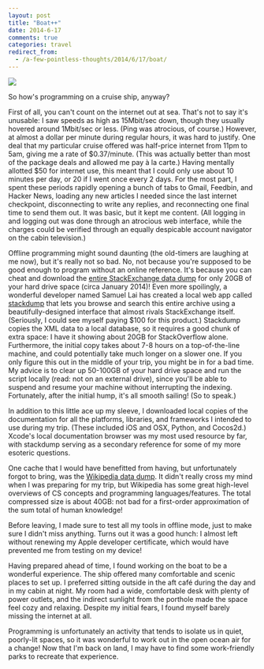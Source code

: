 ```yaml
---
layout: post
title: "Boat++"
date: 2014-6-17
comments: true
categories: travel
redirect_from:
  - /a-few-pointless-thoughts/2014/6/17/boat/
---
```


<img src="https://static1.squarespace.com/static/51b3f330e4b062dc340fa8fd/t/53a0d143e4b0514810c144d0/1403048267125/Cruise+Desk.jpg?format=1000w" />

So how's programming on a cruise ship, anyway?

First of all, you can't count on the internet out at sea. That's not to say it's unusable: I saw speeds as high as 15Mbit/sec down, though they usually hovered around 1Mbit/sec or less. (Ping was atrocious, of course.) However, at almost a dollar per minute during regular hours, it was hard to justify. One deal that my particular cruise offered was half-price internet from 11pm to 5am, giving me a rate of $0.37/minute. (This was actually better than most of the package deals and allowed me pay à la carte.) Having mentally allotted $50 for internet use, this meant that I could only use about 10 minutes per day, or 20 if I went once every 2 days. For the most part, I spent these periods rapidly opening a bunch of tabs to Gmail, Feedbin, and Hacker News, loading any new articles I needed since the last internet checkpoint, disconnecting to write any replies, and reconnecting one final time to send them out. It was basic, but it kept me content. (All logging in and logging out was done through an atrocious web interface, while the charges could be verified through an equally despicable account navigator on the cabin television.)

<!--more-->

Offline programming might sound daunting (the old-timers are laughing at me now), but it's really not so bad. No, not because you're supposed to be good enough to program without an online reference. It's because you can cheat and download the [entire StackExchange data dump](https://archive.org/details/stackexchange) for only 20GB of your hard drive space (circa January 2014)! Even more spoilingly, a wonderful developer named Samuel Lai has created a local web app called [stackdump](http://stackapps.com/questions/3610/stackdump-an-offline-browser-for-stackexchange-sites) that lets you browse and search this entire archive using a beautifully-designed interface that almost rivals StackExchange itself. (Seriously, I could see myself paying $100 for this product.) Stackdump copies the XML data to a local database, so it requires a good chunk of extra space: I have it showing about 20GB for StackOverflow alone. Furthermore, the initial copy takes about 7-8 hours on a top-of-the-line machine, and could potentially take much longer on a slower one. If you only figure this out in the middle of your trip, you might be in for a bad time. My advice is to clear up 50-100GB of your hard drive space and run the script locally (read: not on an external drive), since you'll be able to suspend and resume your machine without interrupting the indexing. Fortunately, after the initial hump, it's all smooth sailing! (So to speak.)

In addition to this little ace up my sleeve, I downloaded local copies of the documentation for all the platforms, libraries, and frameworks I intended to use during my trip. (These included iOS and OSX, Python, and Cocos2d.) Xcode's local documentation browser was my most used resource by far, with stackdump serving as a secondary reference for some of my more esoteric questions.

One cache that I would have benefitted from having, but unfortunately forgot to bring, was the [Wikipedia data dump](http://en.wikipedia.org/wiki/Wikipedia:Database_download). It didn't really cross my mind when I was preparing for my trip, but Wikipedia has some great high-level overviews of CS concepts and programming languages/features. The total compressed size is about 40GB: not bad for a first-order approximation of the sum total of human knowledge!

Before leaving, I made sure to test all my tools in offline mode, just to make sure I didn't miss anything. Turns out it was a good hunch: I almost left without renewing my Apple developer certificate, which would have prevented me from testing on my device!

Having prepared ahead of time, I found working on the boat to be a wonderful experience. The ship offered many comfortable and scenic places to set up. I preferred sitting outside in the aft café during the day and in my cabin at night. My room had a wide, comfortable desk with plenty of power outlets, and the indirect sunlight from the porthole made the space feel cozy and relaxing. Despite my initial fears, I found myself barely missing the internet at all.

Programming is unfortunately an activity that tends to isolate us in quiet, poorly-lit spaces, so it was wonderful to work out in the open ocean air for a change! Now that I'm back on land, I may have to find some work-friendly parks to recreate that experience.
